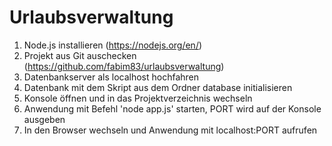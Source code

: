 # Urlaubsverwaltung

1. Node.js installieren (https://nodejs.org/en/)
2. Projekt aus Git auschecken (https://github.com/fabim83/urlaubsverwaltung)
3. Datenbankserver als localhost hochfahren
4. Datenbank mit dem Skript aus dem Ordner database initialisieren
5. Konsole öffnen und in das Projektverzeichnis wechseln
6. Anwendung mit Befehl 'node app.js' starten, PORT wird auf der Konsole ausgeben
7. In den Browser wechseln und Anwendung mit localhost:PORT aufrufen
